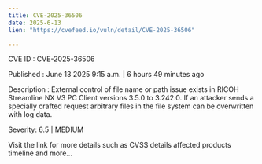 ```yaml
---
title: CVE-2025-36506
date: 2025-6-13
lien: "https://cvefeed.io/vuln/detail/CVE-2025-36506"

---
```


CVE ID : CVE-2025-36506

Published :  June 13
2025
9:15 a.m. | 6 hours
49 minutes ago

Description : External control of file name or path issue exists in RICOH Streamline NX V3 PC Client versions 3.5.0 to 3.242.0. If an attacker sends a specially crafted request
arbitrary files in the file system can be overwritten with log data.

Severity: 6.5 | MEDIUM

Visit the link for more details
such as CVSS details
affected products
timeline
and more...
